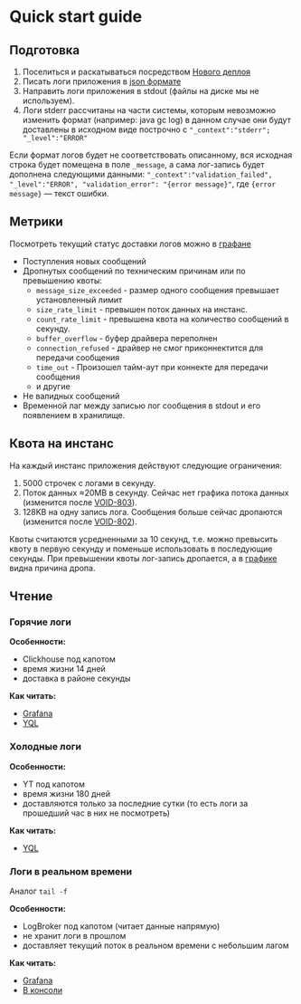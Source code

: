 # Quick start guide

## Подготовка
1. Поселиться и раскатываться посредством [Нового деплоя](../../deploy/quick-start.md)
2. Писать логи приложения в [json формате](logs-format.md)
3. Направить логи приложения в stdout (файлы на диске мы не используем).
4. Логи stderr рассчитаны на части системы, которым невозможно изменить формат (например: java gc log) в данном случае они будут доставлены в исходном виде построчно с `"_context":"stderr"; "_level":"ERROR"`

Если формат логов будет не соответствовать описанному, вся исходная строка будет помещена в поле `_message`, а сама лог-запись будет дополнена следующими данными: `"_context":"validation_failed", "_level":"ERROR", "validation_error": "{error message}"`, где `{error message}` &mdash; текст ошибки.

## Метрики

Посмотреть текущий статус доставки логов можно в [графане](https://grafana.vertis.yandex-team.ru/d/Nu0YzoTWz/vertis-logs)

* Поступления новых сообщений
* Дропнутых сообщений по техническим причинам или по превышению квоты:
    * `message_size_exceeded` - размер одного сообщения превышает установленный лимит
    * `size_rate_limit` - превышен поток данных на инстанс.
    * `count_rate_limit` - превышена квота на количество сообщений в секунду.
    * `buffer_overflow` - буфер драйвера переполнен
    * `connection_refused` - драйвер не смог приконнектится для передачи сообщения
    * `time_out` - Произошел тайм-аут при коннекте для передачи сообщения
    * и другие
* Не валидных сообщений
* Временной лаг между записью лог сообщения в stdout и его появлением в хранилище.

## Квота на инстанс

На каждый инстанс приложения действуют следующие ограничения:
1. 5000 строчек с логами в секунду.
2. Поток данных ≈20MB в секунду. Сейчас нет графика потока данных (изменится после [VOID-803](https://st.yandex-team.ru/VOID-803)).
3. 128KB на одну запись лога. Сообщения больше сейчас дропаются (изменится после [VOID-802](https://st.yandex-team.ru/VOID-802)).

Квоты считаются усредненными за 10 секунд, т.е. можно превысить квоту в первую секунду и поменьше использовать в последующие секунды.
При превышении квоты лог-запись дропается, а в [графике](https://wiki.yandex-team.ru/vertis-admin/logs/#m-grafiki) видна причина дропа.

## Чтение

### Горячие логи

**Особенности:**
- Clickhouse под капотом
- время жизни 14 дней
- доставка в районе секунды

**Как читать:**
- [Grafana](grafana.md)
- [YQL](yql-ch.md)

### Холодные логи

**Особенности:**
- YT под капотом
- время жизни 180 дней
- доставляются только за последние сутки (то есть логи за прошедший час в них не посмотреть)

**Как читать:**
- [YQL](yql-yt.md)

### Логи в реальном времени

Аналог `tail -f`

**Особенности:**
- LogBroker под капотом (читает данные напрямую)
- не хранит логи в прошлом
- доставляет текущий поток в реальном времени с небольшим лагом

**Как читать:**
- [Grafana](grafana.md)
- [В консоли](console.md)



